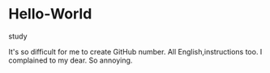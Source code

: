 # Hello-World
study

It's so difficult for me to create GitHub number.
All English,instructions too.
I complained to my dear.
So annoying.

